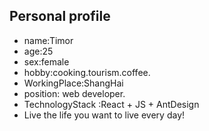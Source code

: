 ## Personal profile

  * name:Timor
  * age:25
  * sex:female 
  * hobby:cooking.tourism.coffee.
  * WorkingPlace:ShangHai
  * position: web developer.
  * TechnologyStack :React + JS + AntDesign
  * Live the life you want to live every day!